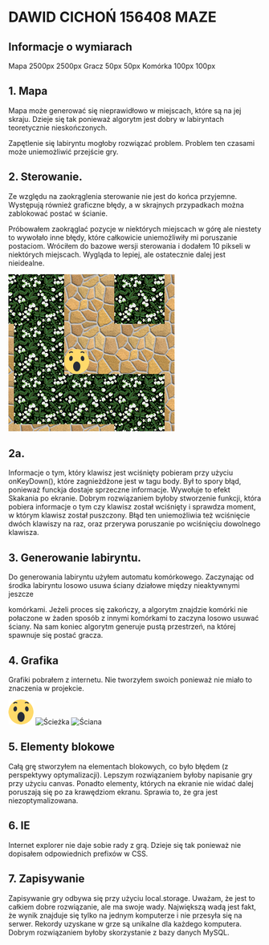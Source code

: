 
# DAWID CICHOŃ 156408 MAZE

## Informacje o wymiarach
Mapa 2500px 2500px
Gracz 50px 50px
Komórka 100px 100px


## 1. Mapa
Mapa może generować się nieprawidłowo w miejscach, które są na jej skraju. Dzieje się tak ponieważ algorytm jest dobry w labiryntach teoretycznie nieskończonych. 

Zapętlenie się labiryntu mogłoby rozwiązać problem. Problem ten czasami może uniemożliwić przejście gry.

## 2. Sterowanie.
Ze względu na zaokrąglenia sterowanie nie jest do końca przyjemne. Występują również graficzne błędy, a w skrajnych przypadkach można zablokować postać w ścianie. 

Próbowałem zaokrąglać pozycje w niektórych miejscach w górę ale niestety to wywołało inne błędy, które całkowicie uniemożliwiły mi poruszanie postaciom. Wróciłem do bazowe wersji sterowania i dodałem 10 pikseli w niektórych miejscach. Wygląda to lepiej, ale ostatecznie dalej jest nieidealne.

![Postać zablokowana w ścianie](img/md1.png?raw=true "Postać zablokowana w ścianie")

## 2a.
Informacje o tym, który klawisz jest wciśnięty pobieram przy użyciu onKeyDown(), które zagnieżdżone jest w tagu body. Był to spory błąd, ponieważ funckja dostaje sprzeczne informacje. Wywołuje to efekt Skakania po ekranie. Dobrym rozwiązaniem byłoby stworzenie funkcji, która pobiera informacje o tym czy klawisz został wciśnięty i sprawdza moment, w którym klawisz został puszczony. Błąd ten uniemożliwia też wciśnięcie dwóch klawiszy na raz, oraz przerywa poruszanie po wciśnięciu dowolnego klawisza.

## 3. Generowanie labiryntu. 
Do generowania labiryntu użyłem automatu komórkowego. Zaczynając od środka labiryntu losowo usuwa ściany działowe między nieaktywnymi jeszcze 

komórkami. Jeżeli proces się zakończy, a algorytm znajdzie komórki nie połaczone w żaden sposób z innymi komórkami to zaczyna losowo usuwać ściany. Na sam koniec algorytm generuje pustą przestrzeń, na której spawnuje się postać gracza.

## 4. Grafika
Grafiki pobrałem z internetu. Nie tworzyłem swoich ponieważ nie miało to znaczenia w projekcie.

![Postać](img/player.png?raw=true "Postać")
![Ścieżka](img/floor.png?raw=true "Ścieżka")
![Ściana](img/wall.png?raw=true "Ściana")


## 5. Elementy blokowe
Całą grę stworzyłem na elementach blokowych, co było błędem (z perspektywy optymalizacji). Lepszym rozwiązaniem byłoby napisanie gry przy użyciu canvas. Ponadto elementy, których na ekranie nie widać dalej poruszają się po za krawędziom ekranu. Sprawia to, że gra jest niezoptymalizowana.

## 6. IE
Internet explorer nie daje sobie rady z grą. Dzieje się tak ponieważ nie dopisałem odpowiednich prefixów w CSS.

## 7. Zapisywanie
Zapisywanie gry odbywa się przy użyciu local.storage. Uważam, że jest to całkiem dobre rozwiązanie, ale ma swoje wady. Największą wadą jest fakt, że wynik znajduje się tylko na jednym komputerze i nie przesyła się na serwer. Rekordy uzyskane w grze są unikalne dla każdego komputera. Dobrym rozwiązaniem byłoby skorzystanie z bazy danych MySQL.
